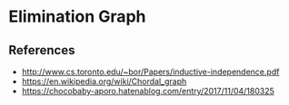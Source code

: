# Elimination Graph

## References

- http://www.cs.toronto.edu/~bor/Papers/inductive-independence.pdf
- https://en.wikipedia.org/wiki/Chordal_graph
- https://chocobaby-aporo.hatenablog.com/entry/2017/11/04/180325
